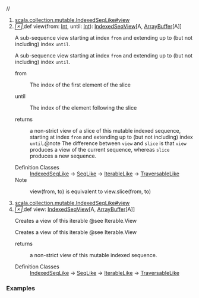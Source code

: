 //
<ol>
<li><a href="https://www.scala-lang.org/api/2.12.3/scala/collection/mutable/ArrayBuffer.html#view(from:Int,until:Int):scala.collection.mutable.IndexedSeqView[A,Repr]">scala.collection.mutable.IndexedSeqLike#view</a></li>
<li name="scala.collection.mutable.IndexedSeqLike#view" visbl="pub" class="indented0 " data-isabs="false" fullcomment="yes" group="Ungrouped"> <a id="view(from:Int,until:Int):scala.collection.mutable.IndexedSeqView[A,Repr]"></a><a id="view(Int,Int):IndexedSeqView[A,ArrayBuffer[A]]"></a> <span class="permalink"> <a href="../../../scala/collection/mutable/ArrayBuffer.html#view(from:Int,until:Int):scala.collection.mutable.IndexedSeqView[A,Repr]" title="Permalink"> <i class="material-icons"></i> </a> </span> <span class="modifier_kind"> <span class="modifier"></span> <span class="kind">def</span> </span> <span class="symbol"> <span class="name">view</span><span class="params">(<span name="from">from: <a href="../../Int.html" class="extype" name="scala.Int">Int</a></span>, <span name="until">until: <a href="../../Int.html" class="extype" name="scala.Int">Int</a></span>)</span><span class="result">: <a href="IndexedSeqView.html" class="extype" name="scala.collection.mutable.IndexedSeqView">IndexedSeqView</a>[<span class="extype" name="scala.collection.mutable.ArrayBuffer.A">A</span>, <a href="" class="extype" name="scala.collection.mutable.ArrayBuffer">ArrayBuffer</a>[<span class="extype" name="scala.collection.mutable.ArrayBuffer.A">A</span>]]</span> </span> <p class="shortcomment cmt">A sub-sequence view starting at index <code>from</code> and extending up to (but not including) index <code>until</code>.</p>
 <div class="fullcomment">
  <div class="comment cmt">
   <p>A sub-sequence view starting at index <code>from</code> and extending up to (but not including) index <code>until</code>. </p>
  </div>
  <dl class="paramcmts block">
   <dt class="param">
    from
   </dt>
   <dd class="cmt">
    <p>The index of the first element of the slice</p>
   </dd>
   <dt class="param">
    until
   </dt>
   <dd class="cmt">
    <p>The index of the element following the slice</p>
   </dd>
   <dt>
    returns
   </dt>
   <dd class="cmt">
    <p>a non-strict view of a slice of this mutable indexed sequence, starting at index <code>from</code> and extending up to (but not including) index <code>until</code>.@note The difference between <code>view</code> and <code>slice</code> is that <code>view</code> produces a view of the current sequence, whereas <code>slice</code> produces a new sequence.</p>
   </dd>
  </dl>
  <dl class="attributes block"> 
   <dt>
    Definition Classes
   </dt>
   <dd>
    <a href="IndexedSeqLike.html" class="extype" name="scala.collection.mutable.IndexedSeqLike">IndexedSeqLike</a> → 
    <a href="../SeqLike.html" class="extype" name="scala.collection.SeqLike">SeqLike</a> → 
    <a href="../IterableLike.html" class="extype" name="scala.collection.IterableLike">IterableLike</a> → 
    <a href="../TraversableLike.html" class="extype" name="scala.collection.TraversableLike">TraversableLike</a>
   </dd>
   <dt>
    Note
   </dt>
   <dd>
    <span class="cmt"><p>view(from, to) is equivalent to view.slice(from, to)</p></span>
   </dd>
  </dl>
 </div> </li>
        

<li><a href="https://www.scala-lang.org/api/2.12.3/scala/collection/mutable/ArrayBuffer.html#view:scala.collection.mutable.IndexedSeqView[A,Repr]">scala.collection.mutable.IndexedSeqLike#view</a></li>
<li name="scala.collection.mutable.IndexedSeqLike#view" visbl="pub" class="indented0 " data-isabs="false" fullcomment="yes" group="Ungrouped"> <a id="view:scala.collection.mutable.IndexedSeqView[A,Repr]"></a><a id="view:IndexedSeqView[A,ArrayBuffer[A]]"></a> <span class="permalink"> <a href="../../../scala/collection/mutable/ArrayBuffer.html#view:scala.collection.mutable.IndexedSeqView[A,Repr]" title="Permalink"> <i class="material-icons"></i> </a> </span> <span class="modifier_kind"> <span class="modifier"></span> <span class="kind">def</span> </span> <span class="symbol"> <span class="name">view</span><span class="result">: <a href="IndexedSeqView.html" class="extype" name="scala.collection.mutable.IndexedSeqView">IndexedSeqView</a>[<span class="extype" name="scala.collection.mutable.ArrayBuffer.A">A</span>, <a href="" class="extype" name="scala.collection.mutable.ArrayBuffer">ArrayBuffer</a>[<span class="extype" name="scala.collection.mutable.ArrayBuffer.A">A</span>]]</span> </span> <p class="shortcomment cmt">Creates a view of this iterable @see Iterable.View</p>
 <div class="fullcomment">
  <div class="comment cmt">
   <p>Creates a view of this iterable @see Iterable.View</p>
  </div>
  <dl class="paramcmts block">
   <dt>
    returns
   </dt>
   <dd class="cmt">
    <p>a non-strict view of this mutable indexed sequence.</p>
   </dd>
  </dl>
  <dl class="attributes block"> 
   <dt>
    Definition Classes
   </dt>
   <dd>
    <a href="IndexedSeqLike.html" class="extype" name="scala.collection.mutable.IndexedSeqLike">IndexedSeqLike</a> → 
    <a href="../SeqLike.html" class="extype" name="scala.collection.SeqLike">SeqLike</a> → 
    <a href="../IterableLike.html" class="extype" name="scala.collection.IterableLike">IterableLike</a> → 
    <a href="../TraversableLike.html" class="extype" name="scala.collection.TraversableLike">TraversableLike</a>
   </dd>
  </dl>
 </div> </li>
        </ol>


### Examples



